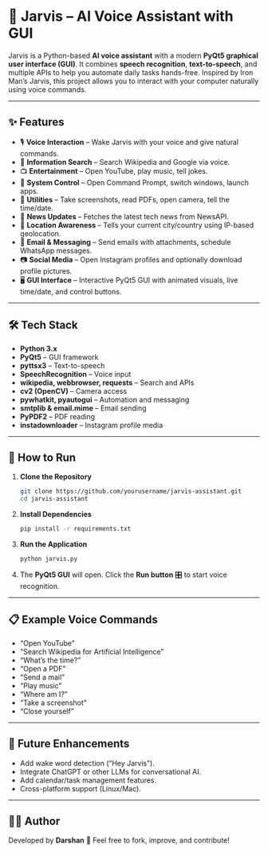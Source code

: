 # 🤖 Jarvis – AI Voice Assistant with GUI

Jarvis is a Python-based **AI voice assistant** with a modern **PyQt5 graphical user interface (GUI)**. It combines **speech recognition**, **text-to-speech**, and multiple APIs to help you automate daily tasks hands-free. Inspired by Iron Man’s Jarvis, this project allows you to interact with your computer naturally using voice commands.

---

## ✨ Features

* 🎙 **Voice Interaction** – Wake Jarvis with your voice and give natural commands.
* 🔎 **Information Search** – Search Wikipedia and Google via voice.
* 📺 **Entertainment** – Open YouTube, play music, tell jokes.
* 📂 **System Control** – Open Command Prompt, switch windows, launch apps.
* 📸 **Utilities** – Take screenshots, read PDFs, open camera, tell the time/date.
* 📰 **News Updates** – Fetches the latest tech news from NewsAPI.
* 📍 **Location Awareness** – Tells your current city/country using IP-based geolocation.
* 📧 **Email & Messaging** – Send emails with attachments, schedule WhatsApp messages.
* 📷 **Social Media** – Open Instagram profiles and optionally download profile pictures.
* 🖥 **GUI Interface** – Interactive PyQt5 GUI with animated visuals, live time/date, and control buttons.

---

## 🛠️ Tech Stack

* **Python 3.x**
* **PyQt5** – GUI framework
* **pyttsx3** – Text-to-speech
* **SpeechRecognition** – Voice input
* **wikipedia, webbrowser, requests** – Search and APIs
* **cv2 (OpenCV)** – Camera access
* **pywhatkit, pyautogui** – Automation and messaging
* **smtplib & email.mime** – Email sending
* **PyPDF2** – PDF reading
* **instadownloader** – Instagram profile media

---

## 🚀 How to Run

1. **Clone the Repository**

   ```bash
   git clone https://github.com/yourusername/jarvis-assistant.git
   cd jarvis-assistant
   ```

2. **Install Dependencies**

   ```bash
   pip install -r requirements.txt
   ```

3. **Run the Application**

   ```bash
   python jarvis.py
   ```

4. The **PyQt5 GUI** will open. Click the **Run button** 🎛 to start voice recognition.

---

## 📋 Example Voice Commands

* “Open YouTube”
* “Search Wikipedia for Artificial Intelligence”
* “What’s the time?”
* “Open a PDF”
* “Send a mail”
* “Play music”
* “Where am I?”
* “Take a screenshot”
* “Close yourself”

---

## 🔮 Future Enhancements

* Add wake word detection (“Hey Jarvis”).
* Integrate ChatGPT or other LLMs for conversational AI.
* Add calendar/task management features.
* Cross-platform support (Linux/Mac).

---

## 👨‍💻 Author

Developed by **Darshan** 🚀
Feel free to fork, improve, and contribute!

